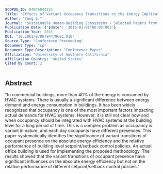 ```yaml
---
SCOPUS_ID: 84946044225
Title: "Effects of Variant Occupancy Transitions on the Energy Implications of Setpoint/Setback Control Policies"
Author: "Yang Z."
Journal: "Sustainable Human-Building Ecosystems - Selected Papers from the 1st International Symposium on Sustainable Human-Building Ecosystems"
Publication Date: {'$date': '2015-01-01T00:00:00Z'}
Publication Year: 2015
DOI: "10.1061/9780784479681.010"
Source Type: "Conference Proceeding"
Document Type: "cp"
Document Type Description: "Conference Paper"
Affiliation: "University of Southern California"
Affiliation Country: "United States"
Cited by count: 2
---
```


## Abstract
"In commercial buildings, more than 40% of the energy is consumed by HVAC systems. There is usually a significant difference between energy demand and energy consumption in buildings. It has been widely recognized that occupancy is one of the most important factors impacting actual demands for HVAC systems. However, it is still not clear how and when occupancy should be integrated with HVAC systems at the building level for a long period of time. This is a complex problem as occupancy is variant in nature, and each day occupants have different presences. This paper systematically identifies the significance of variant transitions of occupant presence on the absolute energy efficiency and the relative performance of building level setpoint/setback control policies. An actual office building is used for implementing the proposed methodology. The results showed that the variant transitions of occupant presence have significant influences on the absolute energy efficiency but not on the relative performance of different setpoint/setback control policies."
